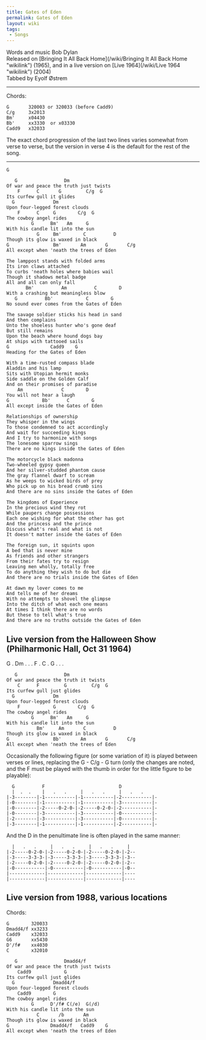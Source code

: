 ```yaml
---
title: Gates of Eden
permalink: Gates of Eden
layout: wiki
tags:
 - Songs
---
```


Words and music Bob Dylan  
Released on [Bringing It All Back
Home](/wiki/Bringing It All Back Home "wikilink") (1965), and in a live
version on [Live 1964](/wiki/Live 1964 "wikilink") (2004)  
Tabbed by Eyolf Østrem

* * * * *

Chords:

    G       320003 or 320033 (before Cadd9)
    C/g     3x2013
    Bm'     x04430
    Bb'     xx3330  or x03330
    Cadd9   x32033

The exact chord progression of the last two lines varies somewhat from
verse to verse, but the version in verse 4 is the default for the rest
of the song.

* * * * *

    G

       G                 Dm
    Of war and peace the truth just twists
        F      C       G         C/g  G
    Its curfew gull it glides
      G              Dm
    Upon four-legged forest clouds
        F      C     G        C/g  G
    The cowboy angel rides
             G      Bm'   Am     G
    With his candle lit into the sun
               G     Bm'        C          D
    Though its glow is waxed in black
    G                Bm'       Am       G       C/g
    All except when 'neath the trees of Eden

    The lamppost stands with folded arms
    Its iron claws attached
    To curbs 'neath holes where babies wail
    Though it shadows metal badge
    All and all can only fall
           Bm'          Am          C        D
    With a crashing but meaningless blow
       G          Bb'            C        G
    No sound ever comes from the Gates of Eden

    The savage soldier sticks his head in sand
    And then complains
    Unto the shoeless hunter who's gone deaf
    But still remains
    Upon the beach where hound dogs bay
    At ships with tattooed sails
    G               Cadd9    G
    Heading for the Gates of Eden

    With a time-rusted compass blade
    Aladdin and his lamp
    Sits with Utopian hermit monks
    Side saddle on the Golden Calf
    And on their promises of paradise
        Am              C        D
    You will not hear a laugh
    G            Bb'      C        G
    All except inside the Gates of Eden

    Relationships of ownership
    They whisper in the wings
    To those condemned to act accordingly
    And wait for succeeding kings
    And I try to harmonize with songs
    The lonesome sparrow sings
    There are no kings inside the Gates of Eden

    The motorcycle black madonna
    Two-wheeled gypsy queen
    And her silver-studded phantom cause
    The gray flannel dwarf to scream
    As he weeps to wicked birds of prey
    Who pick up on his bread crumb sins
    And there are no sins inside the Gates of Eden

    The kingdoms of Experience
    In the precious wind they rot
    While paupers change possessions
    Each one wishing for what the other has got
    And the princess and the prince
    Discuss what's real and what is not
    It doesn't matter inside the Gates of Eden

    The foreign sun, it squints upon
    A bed that is never mine
    As friends and other strangers
    From their fates try to resign
    Leaving men wholly, totally free
    To do anything they wish to do but die
    And there are no trials inside the Gates of Eden

    At dawn my lover comes to me
    And tells me of her dreams
    With no attempts to shovel the glimpse
    Into the ditch of what each one means
    At times I think there are no words
    But these to tell what's true
    And there are no truths outside the Gates of Eden

<h2 class="songversion">
Live version from the Halloween Show (Philharmonic Hall, Oct 31 1964)

</h2>
    G . Dm . . . F . C . G . . .

       G                 Dm
    Of war and peace the truth it twists
        C      F         G         C/g  G
    Its curfew gull just glides
      G              Dm
    Upon four-legged forest clouds
        F            G        C/g  G
    The cowboy angel rides
             G      Bm'   Am     G
    With his candle lit into the sun
               Bm'     Am       C          D
    Though its glow is waxed in black
    G                Bb'       Am       G       C/g
    All except when 'neath the trees of Eden

Occasionally the following figure (or some variation of it) is played
between verses or lines, replacing the G - C/g - G turn (only the
changes are noted, and the F must be played with the thumb in order for
the little figure to be playable):

      G          F                           D
      |  .  .    |   .   .     |   .   .     |   .   .
    |-3--------|-1-----------|-1-----------|-2-----------|-
    |-0--------|-1-----------|-1-----------|-3-----------|-
    |-0--------|-2-----0-2-0-|-2-----0-2-0-|-2-----------|-
    |-0--------|-3-----------|-3-----------|-0-----------|-
    |-2--------|-3-----------|-3-----------|-0-----------|-
    |-3--------|-1-----------|-1-----------|-2-----------|-

And the D in the penultimate line is often played in the same manner:

      |   .   .     |   .   .     |   .   .     |
    |-2-----0-2-0-|-2-----0-2-0-|-2-----0-2-0-|-2--
    |-3-----3-3-3-|-3-----3-3-3-|-3-----3-3-3-|-3--
    |-2-----0-2-0-|-2-----0-2-0-|-2-----0-2-0-|-2--
    |-0-----------|-0-----------|-0-----------|-0--
    |-------------|-------------|-------------|----
    |-------------|-------------|-------------|----

<h2 class="songversion">
Live version from 1988, various locations

</h2>
Chords:

    G        320033
    Dmadd4/f xx3233
    Cadd9    x32033
    G6       xx5430
    D'/f#    xx4030
    C        x32010

       G                 Dmadd4/f
    Of war and peace the truth just twists
        Cadd9            G
    Its curfew gull just glides
      G              Dmadd4/f
    Upon four-legged forest clouds
        Cadd9        G
    The cowboy angel rides
             G      D'/f# C(/e)  G(/d)
    With his candle lit into the sun
               C       /b       Am
    Though its glow is waxed in black
    G               Dmadd4/f   Cadd9    G
    All except when 'neath the trees of Eden

